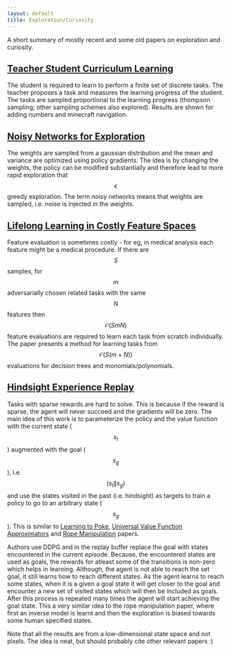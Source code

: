 ```yaml
---
layout: default
title: Exploration/Curiosity
---
```


A short summary of mostly recent and some old papers on exploration and curiosity.

## [Teacher Student Curriculum Learning](https://arxiv.org/pdf/1707.00183.pdf)

The student is required to learn to perform a finite set of discrete tasks. The teacher proposes a task and measures the learning progress of the student. The tasks are sampled proportional to the learning progress (thompson sampling; other sampling schemes also explored). Results are shown for adding numbers and minecraft navigation.

## [Noisy Networks for Exploration](https://arxiv.org/pdf/1706.10295.pdf)

The weights are sampled from a gaussian distribution and the mean and variance are optimized using policy gradients. The idea is by changing the weights, the policy can be modified substantially and therefore lead to more rapid exploration that $$\epsilon$$ greedy exploration. The term noisy networks means that weights are sampled, i.e. noise is injected in the weights.

## [Lifelong Learning in Costly Feature Spaces](https://arxiv.org/pdf/1706.10271.pdf)

Feature evaluation is sometimes costly - for eg, in medical analysis each feature might be a medical procedure. If there are $$S$$ samples, for $$m$$ adversarially chosen related tasks with the same $$N$$ features then $$\mathcal{O}(SmN)$$ feature evaluations are required to learn each task from scratch individually. The paper presents a method for learning tasks from $$\mathcal{O}(S(m+N))$$ evaluations for decision trees and monomials/polynomials.

## [Hindsight Experience Replay](https://arxiv.org/pdf/1707.01495.pdf)

Tasks with sparse rewards are hard to solve. This is because if the reward is sparse, the agent will never succeed and the  gradients will be zero. The main idea of this work is to parameterize the policy and the value function with the current state ($$s_t$$) augmented with the goal ($$s_g$$), i.e. $$(s_t \| s_g)$$ and use the states visited in the past (i.e. hindsight) as targets to train a policy to go to an arbitrary state ($$s_g$$). This is similar to [Learning to Poke](https://arxiv.org/abs/1606.07419), [Universal Value Function Approximators](http://proceedings.mlr.press/v37/schaul15.pdf) and [Rope Manipulation](https://ropemanipulation.github.io/) papers.

Authors use DDPG and in the replay buffer replace the goal with states encountered in the current episode. Because, the encountered states are used as goals, the rewards for atleast some of the transitions is non-zero which helps in learning. Although, the agent is not able to reach the set goal, it still learns how to reach different states. As the agent learns to reach some states, when it is a given a goal state it will get closer to the goal and encounter a new set of visited states which will then be included as goals. After this process is repeated many times the agent will start achieving the goal state. This a very similar idea to the rope manipulation paper, where first an inverse model is learnt and then the exploration is biased towards some human specified states.

Note that all the results are from a low-dimensional state space and not pixels. The idea is neat, but should probably cite other relevant papers :)
